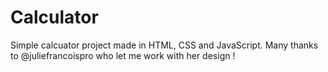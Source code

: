 # Calculator

Simple calcuator project made in HTML, CSS and JavaScript. 
Many thanks to @juliefrancoispro who let me work with her design !
